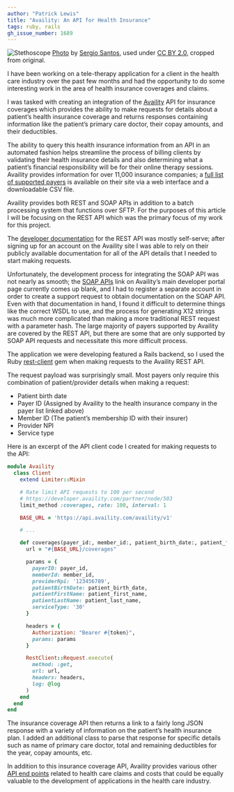 ```yaml
---
author: "Patrick Lewis"
title: "Availity: An API for Health Insurance"
tags: ruby, rails
gh_issue_number: 1689
---
```


![Stethoscope](/blog/2020/11/12/availity-api-health-insurance/banner.jpg)
[Photo](https://flic.kr/p/25e3v5L) by [Sergio Santos](https://www.flickr.com/people/143707811@N07/), used under [CC BY 2.0](https://creativecommons.org/licenses/by/2.0/), cropped from original.

I have been working on a tele-therapy application for a client in the health care industry over the past few months and had the opportunity to do some interesting work in the area of health insurance coverages and claims.

I was tasked with creating an integration of the [Availity](https://www.availity.com/) API for insurance coverages which provides the ability to make requests for details about a patient’s health insurance coverage and returns responses containing information like the patient’s primary care doctor, their copay amounts, and their deductibles.

The ability to query this health insurance information from an API in an automated fashion helps streamline the process of billing clients by validating their health insurance details and also determining what a patient’s financial responsibility will be for their online therapy sessions. Availity provides information for over 11,000 insurance companies; a [full list of supported payers](https://apps.availity.com/public-web/payerlist-ui/payerlist-ui/#/) is available on their site via a web interface and a downloadable CSV file.

Availity provides both REST and SOAP APIs in addition to a batch processing system that functions over SFTP. For the purposes of this article I will be focusing on the REST API which was the primary focus of my work for this project.

The [developer documentation](https://developer.availity.com/partner/documentation) for the REST API was mostly self-serve; after signing up for an account on the Availity site I was able to rely on their publicly available documentation for all of the API details that I needed to start making requests.

Unfortunately, the development process for integrating the SOAP API was not nearly as smooth; the [SOAP APIs](https://developer.availity.com/partner/) link on Availity’s main developer portal page currently comes up blank, and I had to register a separate account in order to create a support request to obtain documentation on the SOAP API. Even with that documentation in hand, I found it difficult to determine things like the correct WSDL to use, and the process for generating X12 strings was much more complicated than making a more traditional REST request with a parameter hash. The large majority of payers supported by Availity are covered by the REST API, but there are some that are only supported by SOAP API requests and necessitate this more difficult process.

The application we were developing featured a Rails backend, so I used the Ruby [rest-client](https://github.com/rest-client/rest-client) gem when making requests to the Availity REST API.

The request payload was surprisingly small. Most payers only require this combination of patient/provider details when making a request:

* Patient birth date
* Payer ID (Assigned by Availity to the health insurance company in the payer list linked above)
* Member ID (The patient’s membership ID with their insurer)
* Provider NPI
* Service type

Here is an excerpt of the API client code I created for making requests to the API:

```ruby
module Availity
  class Client
    extend Limiter::Mixin

    # Rate limit API requests to 100 per second
    # https://developer.availity.com/partner/node/503
    limit_method :coverages, rate: 100, interval: 1

    BASE_URL = 'https://api.availity.com/availity/v1'

    # ...

    def coverages(payer_id:, member_id:, patient_birth_date:, patient_first_name:, patient_last_name:)
      url = "#{BASE_URL}/coverages"

      params = {
        payerID: payer_id,
        memberId: member_id,
        providerNpi: '123456789',
        patientBirthDate: patient_birth_date,
        patientFirstName: patient_first_name,
        patientLastName: patient_last_name,
        serviceType: '30'
      }

      headers = {
        Authorization: "Bearer #{token}",
        params: params
      }

      RestClient::Request.execute(
        method: :get,
        url: url,
        headers: headers,
        log: @log
      )
    end
  end
end
```

The insurance coverage API then returns a link to a fairly long JSON response with a variety of information on the patient’s health insurance plan. I added an additional class to parse that response for specific details such as name of primary care doctor, total and remaining deductibles for the year, copay amounts, etc.

In addition to this insurance coverage API, Availity provides various other [API end points](https://developer.availity.com/partner/node/503) related to health care claims and costs that could be equally valuable to the development of applications in the health care industry.
